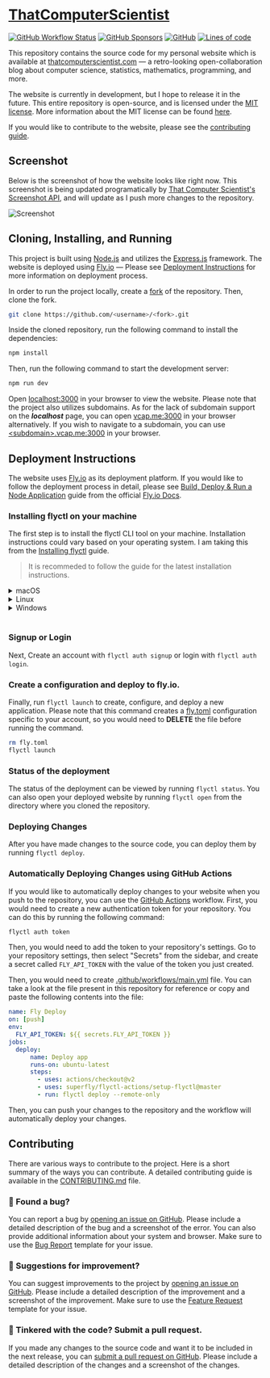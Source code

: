 # [ThatComputerScientist](https://thatcomputerscientist.com)

[![GitHub Workflow Status](https://img.shields.io/github/workflow/status/luciferreeves/thatcomputerscientist/Fly%20Deploy?color=%232088FF&label=deployment&logo=github%20actions&logoColor=white&style=for-the-badge)](https://github.com/luciferreeves/thatcomputerscientist/actions/workflows/main.yml)
[![GitHub Sponsors](https://img.shields.io/github/sponsors/luciferreeves?color=%23EA4AAA&logo=GitHub%20Sponsors&logoColor=white&style=for-the-badge)](https://github.com/sponsors/luciferreeves)
[![GitHub](https://img.shields.io/github/license/luciferreeves/thatcomputerscientist?color=%233DA639&logo=Open%20Source%20Initiative&logoColor=white&style=for-the-badge)](LICENSE)
[![Lines of code](https://img.shields.io/tokei/lines/github/luciferreeves/thatcomputerscientist?color=%23007ACC&label=lines%20of%20code&logo=Visual%20Studio%20Code&style=for-the-badge)](https://github.com/luciferreeves/thatcomputerscientist/graphs/contributors)

This repository contains the source code for my personal website which is available at [thatcomputerscientist.com](https://thatcomputerscientist.com) — a retro-looking open-collaboration blog about computer science, statistics, mathematics, programming, and more.

The website is currently in development, but I hope to release it in the future. This entire repository is open-source, and is licensed under the [MIT license](LICENSE.md). More information about the MIT license can be found [here](https://opensource.org/licenses/MIT).

If you would like to contribute to the website, please see the [contributing guide](#contributing).

## Screenshot

Below is the screenshot of how the website looks like right now. This screenshot is being updated programatically by [That Computer Scientist's Screenshot API](https://api.thatcomputerscientist.com/screenshot), and will update as I push more changes to the repository.

![Screenshot](https://api.thatcomputerscientist.com/screenshot?random=0.05595404856210995)

## Cloning, Installing, and Running

This project is built using [Node.js](https://nodejs.org) and utilizes the [Express.js](https://expressjs.com) framework. The website is deployed using [Fly.io](https://fly.io) — Please see [Deployment Instructions](#deployment-instructions) for more information on deployment process.

In order to run the project locally, create a [fork](https://github.com/luciferreeves/thatcomputerscientist/fork) of the repository. Then, clone the fork.

```bash
git clone https://github.com/<username>/<fork>.git
```

Inside the cloned repository, run the following command to install the dependencies:

```bash
npm install
```

Then, run the following command to start the development server:

```bash
npm run dev
```

Open [localhost:3000](http://localhost:3000) in your browser to view the website. Please note that the project also utilizes subdomains. As for the lack of subdomain support on the **_localhost_** page, you can open [vcap.me:3000](https://vcap.me:3000) in your browser alternatively. If you wish to navigate to a subdomain, you can use [&lt;subdomain>.vcap.me:3000](https://<subdomain>.vcap.me:3000) in your browser.

## Deployment Instructions

The website uses [Fly.io](https://fly.io) as its deployment platform. If you would like to follow the deployment process in detail, please see [Build, Deploy & Run a Node Application](https://fly.io/docs/getting-started/node/) guide from the official [Fly.io Docs](https://fly.io/docs).

### Installing flyctl on your machine

The first step is to install the flyctl CLI tool on your machine. Installation instructions could vary based on your operating system. I am taking this from the [Installing flyctl](https://fly.io/docs/getting-started/installing-flyctl/) guide.

> It is recommeded to follow the guide for the latest installation instructions.

<details>
    <summary>macOS</summary>
    <p>If you have the <a href="https://brew.sh/">Homebrew</a> package manager installed, flyctl can be installed by running:</p>
    <pre><code>brew install flyctl</code></pre>
    <p>If not, you can run the install script:</p>
    <pre><code>curl -L https://fly.io/install.sh | sh</code></pre>
</details>

<details>
    <summary>Linux</summary>
    <p>Run the install script:</p>
    <pre><code>curl -L https://fly.io/install.sh | sh</code></pre>
</details>

<details>
    <summary>Windows</summary>
    <p>Run the Powershell install script:</p>
    <pre><code>iwr https://fly.io/install.ps1 -useb | iex</code></pre>
</details>
<br>

### Signup or Login
Next, Create an account with `flyctl auth signup` or login with `flyctl auth login`.

### Create a configuration and deploy to fly.io.
Finally, run `flyctl launch` to create, configure, and deploy a new application. Please note that this command creates a [fly.toml](fly.toml) configuration specific to your account, so you would need to **DELETE** the file before running the command.
    
```bash
rm fly.toml
flyctl launch
```

### Status of the deployment
The status of the deployment can be viewed by running `flyctl status`. You can also open your deployed website by running `flyctl open` from the directory where you cloned the repository.

### Deploying Changes
After you have made changes to the source code, you can deploy them by running `flyctl deploy`.

### Automatically Deploying Changes using GitHub Actions
If you would like to automatically deploy changes to your website when you push to the repository, you can use the [GitHub Actions](
https://help.github.com/en/actions/configuring-and-managing-workflows/using-github-actions) workflow. First, you would need to create a new authentication token for your repository. You can do this by running the following command:

```bash
flyctl auth token
```

Then, you would need to add the token to your repository's settings. 
Go to your repository settings, then select "Secrets" from the sidebar, and create a secret called `FLY_API_TOKEN` with the value of the token you just created.

Then, you would need to create [.github/workflows/main.yml](.github/workflows/main.yml) file. You can take a look at the file present in this repository for reference or copy and paste the following contents into the file:

```yaml
name: Fly Deploy
on: [push]
env:
  FLY_API_TOKEN: ${{ secrets.FLY_API_TOKEN }}
jobs:
  deploy:
      name: Deploy app
      runs-on: ubuntu-latest
      steps:
        - uses: actions/checkout@v2
        - uses: superfly/flyctl-actions/setup-flyctl@master
        - run: flyctl deploy --remote-only
```
    
Then, you can push your changes to the repository and the workflow will automatically deploy your changes.

## Contributing

There are various ways to contribute to the project. Here is a short summary of the ways you can contribute. A detailed contributing guide is available in the [CONTRIBUTING.md](CONTRIBUTING.md) file.

### 🐞 Found a bug?
You can report a bug by [opening an issue on GitHub](https://github.com/luciferreeves/thatcomputerscientist/issues). Please include a detailed description of the bug and a screenshot of the error. You can also provide additional information about your system and browser. Make sure to use the [Bug Report](https://github.com/luciferreeves/thatcomputerscientist/issues/new?assignees=&labels=bug&template=bug_report.md&title=%5BBUG%5D) template for your issue.

### 📝 Suggestions for improvement?
You can suggest improvements to the project by [opening an issue on GitHub](https://github.com/luciferreeves/thatcomputerscientist/issues). Please include a detailed description of the improvement and a screenshot of the improvement. Make sure to use the [Feature Request](https://github.com/luciferreeves/thatcomputerscientist/issues/new?assignees=&labels=enhancement&template=feature_request.md&title=%5BENHANCEMENT%5D) template for your issue.

### 🔨 Tinkered with the code? Submit a pull request.
If you made any changes to the source code and want it to be included in the next release, you can [submit a pull request on GitHub](https://github.com/luciferreeves/thatcomputerscientist/pulls). Please include a detailed description of the changes and a screenshot of the changes.

